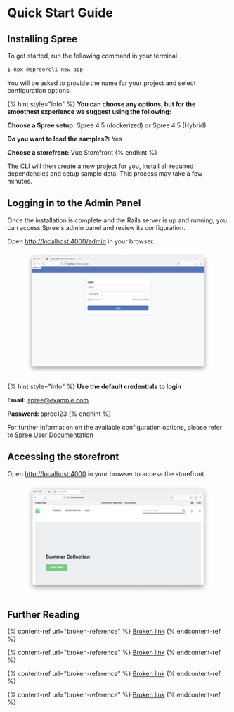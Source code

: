 # Quick Start Guide

## Installing Spree

To get started, run the following command in your terminal:

```bash
$ npx @spree/cli new app
```

You will be asked to provide the name for your project and select configuration options.

{% hint style="info" %}
**You can choose any options, but for the smoothest experience we suggest using the following:**

**Choose a Spree setup:** Spree 4.5 (dockerized) or Spree 4.5 (Hybrid)

**Do you want to load the samples?:** Yes

**Choose a storefront:** Vue Storefront
{% endhint %}

The CLI will then create a new project for you, install all required dependencies and setup sample data. This process may take a few minutes.



## Logging in to the Admin Panel

Once the installation is complete and the Rails server is up and running, you can access Spree's admin panel and review its configuration.



Open [http://localhost:4000/admin](http://localhost:4000/admin) in your browser.&#x20;

<figure><img src="../.gitbook/assets/Spree Login.png" alt=""><figcaption></figcaption></figure>

{% hint style="info" %}
**Use the default credentials to login**

**Email:** spree@example.com

**Password:** spree123
{% endhint %}

For further information on the available configuration options, please refer to [Spree User Documentation](https://app.gitbook.com/o/-MgQRp4FD0-VW3y7clsV/s/-MgeqbyeWK5fVNDYGH38/)



## Accessing the storefront



Open [http://localhost:4000](http://localhost:4000) in your browser to access the storefront.

<figure><img src="../.gitbook/assets/Spree Vue Storefront.png" alt=""><figcaption></figcaption></figure>



## Further Reading

{% content-ref url="broken-reference" %}
[Broken link](broken-reference)
{% endcontent-ref %}

{% content-ref url="broken-reference" %}
[Broken link](broken-reference)
{% endcontent-ref %}

{% content-ref url="broken-reference" %}
[Broken link](broken-reference)
{% endcontent-ref %}

{% content-ref url="broken-reference" %}
[Broken link](broken-reference)
{% endcontent-ref %}
